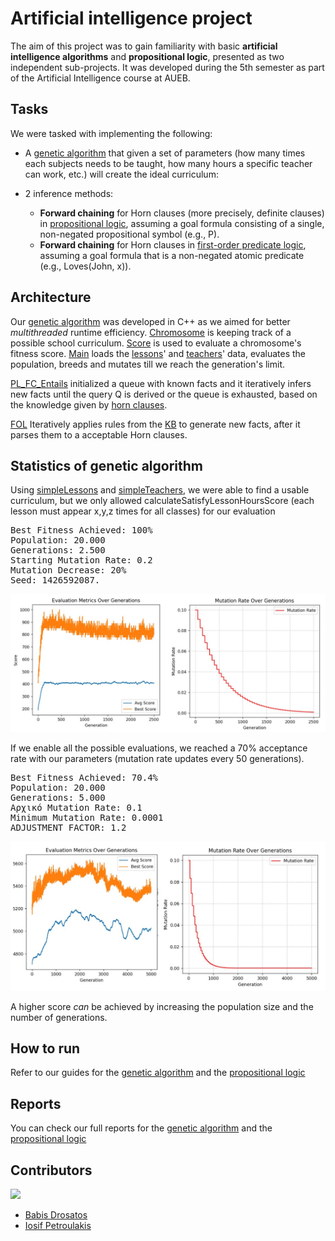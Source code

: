 # Artificial intelligence project
The aim of this project was to gain familiarity with basic **artificial intelligence algorithms** and **propositional logic**, presented as two independent sub-projects. It was developed during the 5th semester as part of the Artificial Intelligence course at AUEB.


## Tasks

We were tasked with implementing the following:

* A [genetic algorithm](genetic_AI) that given a set of parameters (how many times each subjects needs to be taught, how many hours a specific teacher can work, etc.) will create the ideal curriculum:

* 2 inference methods:
  * **Forward chaining** for Horn clauses (more precisely, definite clauses) in [propositional logic](propositional_Logic/ForwardChaining_Propositional), assuming a goal formula consisting of a single, non-negated propositional symbol (e.g., P).
  * **Forward chaining** for Horn clauses in [first-order predicate logic](propositional_Logic/ForwardChaining_FirstOrder), assuming a goal formula that is a non-negated atomic predicate (e.g., Loves(John, x)).

## Architecture
Our [genetic algorithm](genetic_AI) was developed in C++ as we aimed for better *multithreaded* runtime efficiency. [Chromosome](genetic_AI/AI-Timetable_Optimization/chromosome.h) is keeping track of a possible school curriculum. [Score](genetic_AI/AI-Timetable_Optimization/score.cpp) is used to evaluate a chromosome's fitness score. [Main](genetic_AI/AI-Timetable_Optimization/main.cpp) loads the [lessons](genetic_AI/bin/data/lessons.json)' and [teachers](genetic_AI/bin/data/teachers.json)' data, evaluates the population, breeds and mutates till we reach the generation's limit.

[PL_FC_Entails](propositional_Logic/ForwardChaining_Propositional/PL_FC_Entails.java) initialized a queue with known facts and it iteratively infers new facts until the query Q is derived or the queue is exhausted, based on the knowledge given by [horn clauses](propositional_Logic/ForwardChaining_Propositional/horn_clauses.txt).

[FOL](propositional_Logic/ForwardChaining_FirstOrder/FOL.java) Iteratively applies rules from the [KB](propositional_Logic/ForwardChaining_FirstOrder/KB_FOL.txt) to generate new facts, after it parses them to a acceptable Horn clauses.


## Statistics of genetic algorithm
Using [simpleLessons](genetic_AI/bin/data/simpleLessons.json) and [simpleTeachers](genetic_AI/bin/data/simpleTeachers.json), we were able to find a usable curriculum, but we only allowed calculateSatisfyLessonHoursScore (each lesson must appear x,y,z times for all classes) for our evaluation
<pre>
Best Fitness Achieved: 100%
Population: 20.000
Generations: 2.500
Starting Mutation Rate: 0.2
Mutation Decrease: 20%
Seed: 1426592087.
</pre>
<img src="images\perfect-cur-single.jpg"/>

If we enable all the possible evaluations, we reached a 70% acceptance rate with our parameters (mutation rate updates every 50 generations).
<pre>
Best Fitness Achieved: 70.4%
Population: 20.000
Generations: 5.000
Αρχικό Mutation Rate: 0.1
Minimum Mutation Rate: 0.0001
ADJUSTMENT_FACTOR: 1.2
</pre>
<img src="images\cur-all.jpg"/>

A higher score *can* be achieved by increasing the population size and the number of generations.

## How to run
Refer to our guides for the [genetic algorithm](genetic_AI/README.txt) and the [propositional logic](propositional_Logic/README.txt)

## Reports
You can check our full reports for the [genetic algorithm](<genetic_AI/part A report.pdf>) and the [propositional logic](<propositional_Logic/part B report.pdf>)

## Contributors
<a href="https://github.com/BabisDros/AI-Timetable_Optimization/graphs/contributors">
  <img src="https://contrib.rocks/image?repo=BabisDros/AI-Timetable_Optimization"/>
</a>

- [Babis Drosatos](https://github.com/BabisDros)
- [Iosif Petroulakis](https://github.com/Morthlog)
